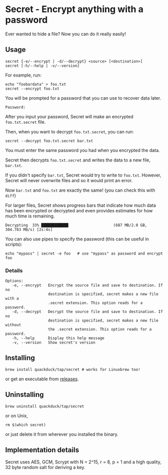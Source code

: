 # Secret - Encrypt anything with a password

Ever wanted to hide a file? Now you can do it really easily!

## Usage

```text
secret {-e/--encrypt | -d/--decrypt} <source> [<destination>]
secret [-h/--help | -v/--version]
```

For example, run:
```shell
echo "foobardata" > foo.txt
secret --encrypt foo.txt
```
You will be prompted for a password that you can use to recover data later.
```text
Password:
```

After you input your password, Secret will make an encrypted `foo.txt.secret` file.

Then, when you want to decrypt `foo.txt.secret`, you can run:
```shell
secret --decrypt foo.txt.secret bar.txt
```
You must enter the same password you had when you encrypted the data. 

Secret then decrypts `foo.txt.secret` and writes the data to a new file, `bar.txt`. 

If you didn't specify `bar.txt`, Secret would try to write to `foo.txt`. However, Secret will never overwrite files and so it would print an error.

Now `bar.txt` and `foo.txt` are exactly the same! (you can check this with `diff`)

For larger files, Secret shows progress bars that indicate how much data has been encrypted or decrypted and even provides estimates for how much time is remaining.
```text
Decrypting  33% ████████████                    (687 MB/2.0 GB, 304.783 MB/s) [2s:4s]
```

You can also use pipes to specify the password (this can be useful in scripts):

```shell
echo "mypass" | secret -e foo   # use "mypass" as password and encrypt foo
```

### Details
```text
Options:
   -e, --encrypt   Encrypt the source file and save to destination. If no
                   destination is specified, secret makes a new file with a
                   .secret extension. This option reads for a password.
   -d, --decrypt   Decrypt the source file and save to destination. If no
                   destination is specified, secret makes a new file without
                   the .secret extension. This option reads for a password.
   -h, --help      Display this help message
   -v, --version   Show secret's version
```

## Installing

```shell
brew install quackduck/tap/secret # works for Linuxbrew too!
```
or get an executable from [releases](https://github.com/quackduck/secret/releases).

## Uninstalling
```shell
brew uninstall quackduck/tap/secret
```
or on Unix,
```shell
rm $(which secret)
```
or just delete it from wherever you installed the binary.

## Implementation details

Secret uses AES, GCM, Scrypt with N = 2^15, r = 8, p = 1 and a high quality, 32 byte random salt for deriving a key.